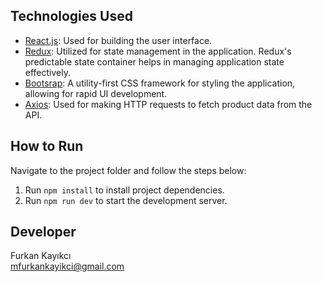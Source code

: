 ## Technologies Used

- [React.js](https://reactjs.org/): Used for building the user interface.
- [Redux](https://redux.js.org/): Utilized for state management in the application. Redux's predictable state container helps in managing application state effectively.
- [Bootsrap](https://getbootstrap.com/docs/5.3/getting-started/introduction/): A utility-first CSS framework for styling the application, allowing for rapid UI development.
- [Axios](https://axios-http.com/): Used for making HTTP requests to fetch product data from the API.

## How to Run

Navigate to the project folder and follow the steps below:

1. Run `npm install` to install project dependencies.
2. Run `npm run dev` to start the development server.

## Developer

Furkan Kayıkcı  
mfurkankayikci@gmail.com
